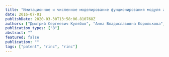 ```yaml
---
title: "Имитационное и численное моделирование фунционирования модуля активного управления трафиком GRED с учетом самосогласованного стохастического воздействия"
date: 2016-07-01
publishDate: 2020-03-30T13:58:06.810768Z
authors: ["Дмитрий Сергеевич Кулябов", "Анна Владиславовна Королькова", "Мигран Нельсонович Геворкян", "Хосе Роландо Мачука"]
publication_types: ["8"]
abstract: ""
featured: false
publication: ""
tags: ["patent", "rinc", "rinc"]
---
```



